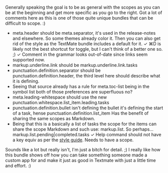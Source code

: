 Generally speaking the goal is to be as general with the scopes as you can be at the beginning and get more specific as you go to the right. Got a lot of comments here as this is one of those quite unique bundles that can be difficult to scope. :)

- meta.header should be meta.separator, it's used in the release-notes and elsewhere. So some themes already color it. Then you can also get rid of the style as the TextMate bundle includes a default for it.
✓ ⌘D is likely not the best shortcut for toggle, but I can't think of a better one so. ;)
✓ Comment in the grammar looks out-of-date since links seem supported now.
- markup.underline.link should be markup.underline.link.tasks
- punctuation.definition.separator should be punctuation.definition.header, the third level here should describe what it is defining.
- Seeing that source already has a rule for meta.toc-list being in the symbol list both of those preferences are superfluous no?
- meta.leading-whitespace should use the new punctuation.whitespace.list_item.leading.tasks
- punctuation.definition.bullet isn't defining the bullet it's defining the start of a task, hense punctuation.definition.list_item Has the benefit of sharing the same scopes as Markdown.
- Being that this is a basically a list of tasks the scope for the items can share the scope Markdown and such use: markup.list. So perhaps… markup.list.pending|completed.tasks
✓ Help command should not have a key equiv as per the [style guide][1]. Needs to have a scope.

[1]: http://macromates.com/wiki/Bundles/StyleGuide

Sounds like a lot but really isn't, I'm just a bitch for detail. ;) I really like how this bundle shows off how you can take something someone made a custom app for and make it just as good in Textmate with just a little time and effort. :)